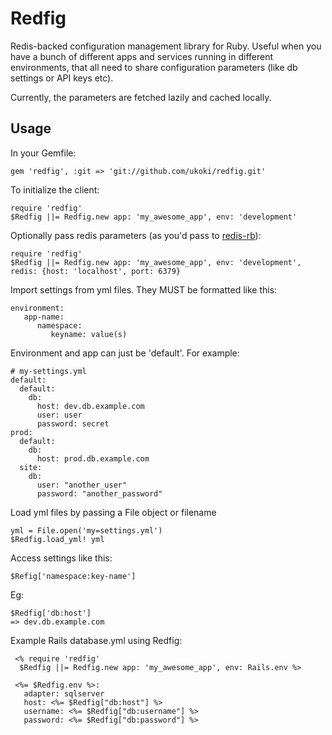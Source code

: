 Redfig
======

Redis-backed configuration management library for Ruby. Useful when you have a bunch of different apps and services running in different environments, that all need to share configuration parameters (like db settings or API keys etc). 

Currently, the parameters are fetched lazily and cached locally.

## Usage

In your Gemfile:

    gem 'redfig', :git => 'git://github.com/ukoki/redfig.git'
    
To initialize the client:

    require 'redfig'
    $Redfig ||= Redfig.new app: 'my_awesome_app', env: 'development'
    
Optionally pass redis parameters (as you'd pass to [redis-rb](https://github.com/redis/redis-rb)):

    require 'redfig'
    $Redfig ||= Redfig.new app: 'my_awesome_app', env: 'development', redis: {host: 'localhost', port: 6379}

Import settings from yml files. They MUST be formatted like this:

    environment:
       app-name:
          namespace:
             keyname: value(s)
             
Environment and app can just be 'default'. For example:

    # my-settings.yml
    default:
      default:
        db:
          host: dev.db.example.com
          user: user
          password: secret
    prod:
      default:
        db:
          host: prod.db.example.com
      site:
        db:
          user: "another_user"
          password: "another_password"
    

Load yml files by passing a File object or filename

    yml = File.open('my=settings.yml')
    $Redfig.load_yml! yml

Access settings like this:

    $Refig['namespace:key-name']
    
Eg:

    $Redfig['db:host']
    => dev.db.example.com
    
Example Rails database.yml using Redfig:

     <% require 'redfig'
      $Redfig ||= Redfig.new app: 'my_awesome_app', env: Rails.env %>
    
     <%= $Redfig.env %>:
       adapter: sqlserver
       host: <%= $Redfig["db:host"] %>
       username: <%= $Redfig["db:username"] %>
       password: <%= $Redfig["db:password"] %>
    
